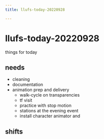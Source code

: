 ```yaml
---
title: llufs-today-20220928

---
```


# llufs-today-20220928

things for today

## needs

- cleaning
- documentation
- animation prep and delivery
    - walk-cycle on transparencies
    - tf visit
    - practice with stop motion
    - stations at the evening event
    - install character animator and 


## shifts

